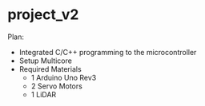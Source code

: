 # project_v2

Plan:

- Integrated C/C++ programming to the microcontroller
- Setup Multicore
- Required Materials
  - 1 Arduino Uno Rev3
  - 2 Servo Motors
  - 1 LiDAR 
